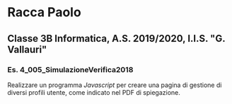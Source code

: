# Racca Paolo
## Classe 3B Informatica, A.S. 2019/2020, I.I.S. "G. Vallauri"
### Es. 4_005_SimulazioneVerifica2018
Realizzare un programma *Javascript* per creare una pagina di gestione di diversi profili utente, come indicato nel PDF di spiegazione.